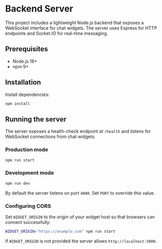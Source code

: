 # Backend Server

This project includes a lightweight Node.js backend that exposes a WebSocket interface for chat widgets. The server uses Express for HTTP endpoints and Socket.IO for real-time messaging.

## Prerequisites

- Node.js 18+
- npm 9+

## Installation

Install dependencies:

```bash
npm install
```

## Running the server

The server exposes a health-check endpoint at `/health` and listens for WebSocket connections from chat widgets.

### Production mode

```bash
npm run start
```

### Development mode

```bash
npm run dev
```

By default the server listens on port `4000`. Set `PORT` to override this value.

### Configuring CORS

Set `WIDGET_ORIGIN` to the origin of your widget host so that browsers can connect successfully:

```bash
WIDGET_ORIGIN="https://example.com" npm run start
```

If `WIDGET_ORIGIN` is not provided the server allows `http://localhost:3000`.

